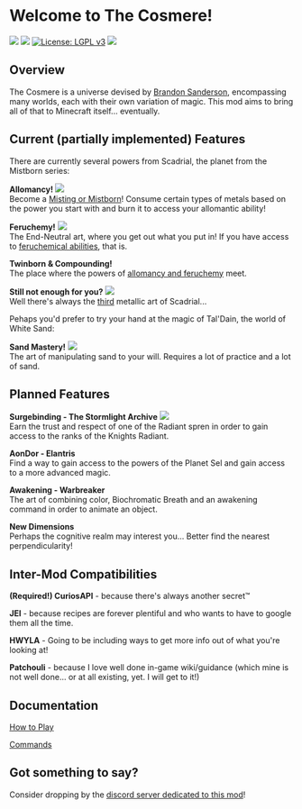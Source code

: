 # Welcome to The Cosmere!
[![](https://cf.way2muchnoise.eu/versions/475343.svg)](https://www.curseforge.com/minecraft/mc-mods/cosmere) [![](http://cf.way2muchnoise.eu/short_475343_downloads.svg)](https://www.curseforge.com/minecraft/mc-mods/cosmere/files) [![License: LGPL v3](https://img.shields.io/badge/License-LGPL%20v3-blue.svg?&style=flat-square)](https://www.gnu.org/licenses/lgpl-3.0) [![](https://img.shields.io/discord/828383636465123328.svg?color=purple&label=Discord&style=flat-square)](https://discord.gg/nj6rnQqdc8)

## Overview

The Cosmere is a universe devised by [Brandon Sanderson](https://www.amazon.com/Brandon-Sanderson/e/B001IGFHW6), encompassing many worlds, each with their own variation of magic.
This mod aims to bring all of that to Minecraft itself... eventually.

## Current (partially implemented) Features
There are currently several powers from Scadrial, the planet from the Mistborn series:

**Allomancy!** ![](https://cf.way2muchnoise.eu/versions/678468.svg)  
Become a [Misting or Mistborn](https://coppermind.net/wiki/Allomancy)! Consume certain types of metals based on the power you start with and burn it to access your allomantic ability!

**Feruchemy!** ![](https://cf.way2muchnoise.eu/versions/678466.svg)  
The End-Neutral art, where you get out what you put in! If you have access to [feruchemical abilities](https://coppermind.net/wiki/Feruchemy), that is.

**Twinborn & Compounding!**  
The place where the powers of [allomancy and feruchemy](https://coppermind.net/wiki/Compounding) meet.

**Still not enough for you?** ![](https://cf.way2muchnoise.eu/versions/678469.svg)  
Well there's always the [third](https://coppermind.net/wiki/Hemalurgy) metallic art of Scadrial...

Pehaps you'd prefer to try your hand at the magic of Tal'Dain, the world of White Sand:

**Sand Mastery!** ![](https://cf.way2muchnoise.eu/versions/695387.svg)  
The art of manipulating sand to your will. Requires a lot of practice and a lot of sand.

## Planned Features

**Surgebinding - The Stormlight Archive** ![](https://cf.way2muchnoise.eu/versions/624998.svg)  
Earn the trust and respect of one of the Radiant spren in order to gain access to the ranks of the Knights Radiant.


**AonDor - Elantris**  
Find a way to gain access to the powers of the Planet Sel and gain access to a more advanced magic.


**Awakening - Warbreaker**  
The art of combining color, Biochromatic Breath and an awakening command in order to animate an object.


**New Dimensions**  
Perhaps the cognitive realm may interest you... Better find the nearest perpendicularity!

## Inter-Mod Compatibilities
**(Required!) CuriosAPI**  - because there's always another secret™

**JEI**  - because recipes are forever plentiful and who wants to have to google them all the time.

**HWYLA**  - Going to be including ways to get more info out of what you're looking at!

**Patchouli**  - because I love well done in-game wiki/guidance (which mine is not well done... or at all existing, yet. I will get to it!)

## Documentation
[How to Play](https://github.com/leafreynolds/cosmere/wiki/tutorial)

[Commands](https://github.com/leafreynolds/cosmere/wiki/commands)

## Got something to say?
Consider dropping by the [discord server dedicated to this mod](https://discord.gg/wNghzCbqXw)! 